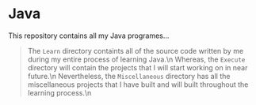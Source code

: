 # Java
This repository contains all my Java programes...

> The `Learn` directory containts all of the source code written by me during my entire process of learning Java.\n
> Whereas, the `Execute` directory will contain the projects that I will start working on in near future.\n
> Nevertheless, the `Miscellaneous` directory has all the miscellaneous projects that I have built and will built throughout the learning process.\n

